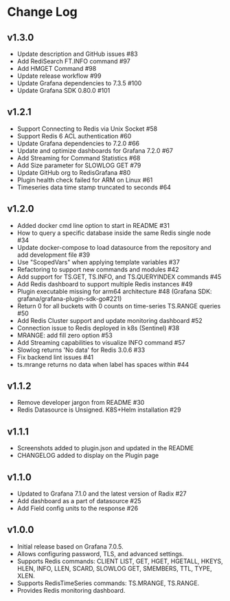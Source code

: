 # Change Log

## v1.3.0

- Update description and GitHub issues #83
- Add RediSearch FT.INFO command #97
- Add HMGET Command #98
- Update release workflow #99
- Update Grafana dependencies to 7.3.5 #100
- Update Grafana SDK 0.80.0 #101

## v1.2.1

- Support Connecting to Redis via Unix Socket #58
- Support Redis 6 ACL authentication #60
- Update Grafana dependencies to 7.2.0 #66
- Update and optimize dashboards for Grafana 7.2.0 #67
- Add Streaming for Command Statistics #68
- Add Size parameter for SLOWLOG GET #79
- Update GitHub org to RedisGrafana #80
- Plugin health check failed for ARM on Linux #61
- Timeseries data time stamp truncated to seconds #64

## v1.2.0

- Added docker cmd line option to start in README #31
- How to query a specific database inside the same Redis single node #34
- Update docker-compose to load datasource from the repository and add development file #39
- Use "ScopedVars" when applying template variables #37
- Refactoring to support new commands and modules #42
- Add support for TS.GET, TS.INFO, and TS.QUERYINDEX commands #45
- Add Redis dashboard to support multiple Redis instances #49
- Plugin executable missing for arm64 architecture #48 (Grafana SDK: grafana/grafana-plugin-sdk-go#221)
- Return 0 for all buckets with 0 counts on time-series TS.RANGE queries #50
- Add Redis Cluster support and update monitoring dashboard #52
- Connection issue to Redis deployed in k8s (Sentinel) #38
- MRANGE: add fill zero option #53
- Add Streaming capabilities to visualize INFO command #57
- Slowlog returns 'No data' for Redis 3.0.6 #33
- Fix backend lint issues #41
- ts.mrange returns no data when label has spaces within #44

## v1.1.2

- Remove developer jargon from README #30
- Redis Datasource is Unsigned. K8S+Helm installation #29

## v1.1.1

- Screenshots added to plugin.json and updated in the README
- CHANGELOG added to display on the Plugin page

## v1.1.0

- Updated to Grafana 7.1.0 and the latest version of Radix #27
- Add dashboard as a part of datasource #25
- Add Field config units to the response #26

## v1.0.0

- Initial release based on Grafana 7.0.5.
- Allows configuring password, TLS, and advanced settings.
- Supports Redis commands: CLIENT LIST, GET, HGET, HGETALL, HKEYS, HLEN, INFO, LLEN, SCARD, SLOWLOG GET, SMEMBERS, TTL, TYPE, XLEN.
- Supports RedisTimeSeries commands: TS.MRANGE, TS.RANGE.
- Provides Redis monitoring dashboard.

